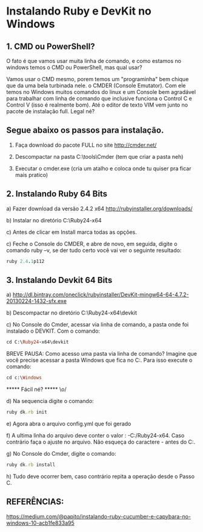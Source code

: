 # Instalando Ruby e DevKit no Windows

## 1. CMD ou PowerShell?

O fato é que vamos usar muita linha de comando, e como estamos no windows temos o CMD ou PowerShell, mas qual usar?

Vamos usar o CMD mesmo, porem temos um "programinha" bem chique que da uma bela turbinada nele. o CMDER (Console Emutator). Com ele temos no Windows muitos comandos do linux e um Console bem agradável para trabalhar com linha de comando que inclusive funciona o Control C e Control V (isso é realmente bom). Até o editor de texto VIM vem junto no pacote de instalação full. Legal né?

## Segue abaixo os passos para instalação.

1) Faça download do pacote FULL no site http://cmder.net/

2) Descompactar na pasta C:\tools\Cmder (tem que criar a pasta neh)

3) Executar o cmder.exe (cria um atalho e coloca onde tu quiser pra ficar mais pratico)

## 2. Instalando Ruby 64 Bits
a) Fazer download da versão 2.4.2 x64 http://rubyinstaller.org/downloads/

b) Instalar no diretório C:\Ruby24-x64

c) Antes de clicar em Install marca todas as opções.

c) Feche o Console do CMDER, e abre de novo, em seguida, digite o comando ruby –v, se der tudo certo você vai ver o seguinte resultado:

```ruby
ruby 2.4.1p112
```

## 3. Instalando Devkit 64 Bits
a) http://dl.bintray.com/oneclick/rubyinstaller/DevKit-mingw64-64-4.7.2-20130224-1432-sfx.exe

b) Descompactar no diretório C:\Ruby24-x64\devkit

c) No Console do Cmder, acessar via linha de comando, a pasta onde foi instalado o DEVKIT. Com o comando:

```ruby
cd C:\Ruby24-x64\devkit
```

BREVE PAUSA: Como acesso uma pasta via linha de comando?
Imagine que você precise acessar a pasta Windows que fica no C:\.
Para isso execute o comando:

```ruby
cd c:\Windows
```
***** Fácil né? ***** \o/

d) Na sequencia digite o comando:

```ruby
ruby dk.rb init
```

e) Agora abra o arquivo config.yml que foi gerado

f) A ultima linha do arquivo deve conter o valor : -C:/Ruby24-x64. Caso contrário faça o ajuste no arquivo. Não esqueça do caractere - antes do C:\.

g) No Console do Cmder, digite o comando:

```ruby
ruby dk.rb install
```

h) Tudo deve ocorrer bem, caso contrário repita a operação desde o Passo C.


## REFERÊNCIAS:

https://medium.com/@papito/instalando-ruby-cucumber-e-capybara-no-windows-10-acb1fe833a95